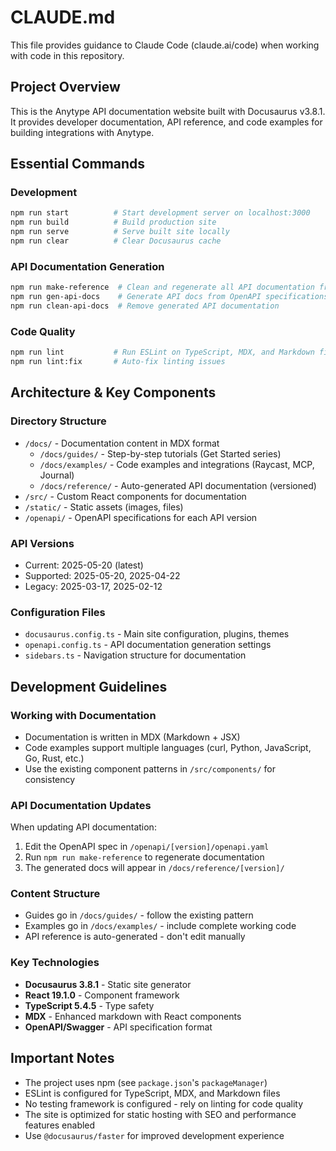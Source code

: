 # CLAUDE.md

This file provides guidance to Claude Code (claude.ai/code) when working with code in this repository.

## Project Overview

This is the Anytype API documentation website built with Docusaurus v3.8.1. It provides developer documentation, API reference, and code examples for building integrations with Anytype.

## Essential Commands

### Development
```bash
npm run start          # Start development server on localhost:3000
npm run build          # Build production site
npm run serve          # Serve built site locally
npm run clear          # Clear Docusaurus cache
```

### API Documentation Generation
```bash
npm run make-reference  # Clean and regenerate all API documentation from OpenAPI specs
npm run gen-api-docs    # Generate API docs from OpenAPI specifications
npm run clean-api-docs  # Remove generated API documentation
```

### Code Quality
```bash
npm run lint           # Run ESLint on TypeScript, MDX, and Markdown files
npm run lint:fix       # Auto-fix linting issues
```

## Architecture & Key Components

### Directory Structure
- `/docs/` - Documentation content in MDX format
  - `/docs/guides/` - Step-by-step tutorials (Get Started series)
  - `/docs/examples/` - Code examples and integrations (Raycast, MCP, Journal)
  - `/docs/reference/` - Auto-generated API documentation (versioned)
- `/src/` - Custom React components for documentation
- `/static/` - Static assets (images, files)
- `/openapi/` - OpenAPI specifications for each API version

### API Versions
- Current: 2025-05-20 (latest)
- Supported: 2025-05-20, 2025-04-22
- Legacy: 2025-03-17, 2025-02-12

### Configuration Files
- `docusaurus.config.ts` - Main site configuration, plugins, themes
- `openapi.config.ts` - API documentation generation settings
- `sidebars.ts` - Navigation structure for documentation

## Development Guidelines

### Working with Documentation
- Documentation is written in MDX (Markdown + JSX)
- Code examples support multiple languages (curl, Python, JavaScript, Go, Rust, etc.)
- Use the existing component patterns in `/src/components/` for consistency

### API Documentation Updates
When updating API documentation:
1. Edit the OpenAPI spec in `/openapi/[version]/openapi.yaml`
2. Run `npm run make-reference` to regenerate documentation
3. The generated docs will appear in `/docs/reference/[version]/`

### Content Structure
- Guides go in `/docs/guides/` - follow the existing pattern
- Examples go in `/docs/examples/` - include complete working code
- API reference is auto-generated - don't edit manually

### Key Technologies
- **Docusaurus 3.8.1** - Static site generator
- **React 19.1.0** - Component framework
- **TypeScript 5.4.5** - Type safety
- **MDX** - Enhanced markdown with React components
- **OpenAPI/Swagger** - API specification format

## Important Notes

 - The project uses npm (see `package.json`'s `packageManager`)
- ESLint is configured for TypeScript, MDX, and Markdown files
- No testing framework is configured - rely on linting for code quality
- The site is optimized for static hosting with SEO and performance features enabled
- Use `@docusaurus/faster` for improved development experience
